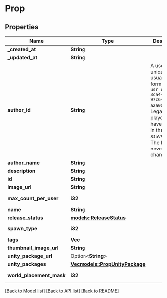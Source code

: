 # Prop

## Properties

Name | Type | Description | Notes
------------ | ------------- | ------------- | -------------
**_created_at** | **String** |  | 
**_updated_at** | **String** |  | 
**author_id** | **String** | A users unique ID, usually in the form of `usr_c1644b5b-3ca4-45b4-97c6-a2a0de70d469`. Legacy players can have old IDs in the form of `8JoV9XEdpo`. The ID can never be changed. | 
**author_name** | **String** |  | 
**description** | **String** |  | 
**id** | **String** |  | 
**image_url** | **String** |  | 
**max_count_per_user** | **i32** |  | [default to 1]
**name** | **String** |  | 
**release_status** | [**models::ReleaseStatus**](ReleaseStatus.md) |  | 
**spawn_type** | **i32** |  | [default to 0]
**tags** | **Vec<String>** |  | 
**thumbnail_image_url** | **String** |  | 
**unity_package_url** | Option<**String**> |  | 
**unity_packages** | [**Vec<models::PropUnityPackage>**](PropUnityPackage.md) |  | 
**world_placement_mask** | **i32** |  | [default to 1]

[[Back to Model list]](../README.md#documentation-for-models) [[Back to API list]](../README.md#documentation-for-api-endpoints) [[Back to README]](../README.md)


